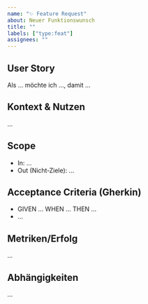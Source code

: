 ```yaml
---
name: "✨ Feature Request"
about: Neuer Funktionswunsch
title: ""
labels: ["type:feat"]
assignees: ""
---
```


## User Story
Als … möchte ich …, damit …

## Kontext & Nutzen
…

## Scope
- In: …
- Out (Nicht‑Ziele): …

## Acceptance Criteria (Gherkin)
- GIVEN … WHEN … THEN …
- …

## Metriken/Erfolg
…

## Abhängigkeiten
…
